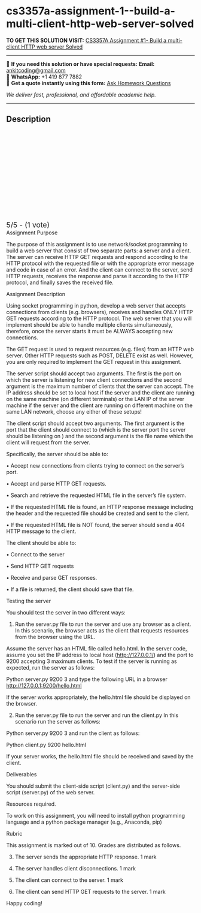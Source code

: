 # cs3357a-assignment-1--build-a-multi-client-http-web-server-solved
**TO GET THIS SOLUTION VISIT:** [CS3357A Assignment #1- Build a multi-client HTTP web server Solved](https://www.ankitcodinghub.com/product/cs3357a-computer-networking-solved/)


---

📩 **If you need this solution or have special requests:** **Email:** ankitcoding@gmail.com  
📱 **WhatsApp:** +1 419 877 7882  
📄 **Get a quote instantly using this form:** [Ask Homework Questions](https://www.ankitcodinghub.com/services/ask-homework-questions/)

*We deliver fast, professional, and affordable academic help.*

---

<h2>Description</h2>



<div class="kk-star-ratings kksr-auto kksr-align-center kksr-valign-top" data-payload="{&quot;align&quot;:&quot;center&quot;,&quot;id&quot;:&quot;119617&quot;,&quot;slug&quot;:&quot;default&quot;,&quot;valign&quot;:&quot;top&quot;,&quot;ignore&quot;:&quot;&quot;,&quot;reference&quot;:&quot;auto&quot;,&quot;class&quot;:&quot;&quot;,&quot;count&quot;:&quot;1&quot;,&quot;legendonly&quot;:&quot;&quot;,&quot;readonly&quot;:&quot;&quot;,&quot;score&quot;:&quot;5&quot;,&quot;starsonly&quot;:&quot;&quot;,&quot;best&quot;:&quot;5&quot;,&quot;gap&quot;:&quot;4&quot;,&quot;greet&quot;:&quot;Rate this product&quot;,&quot;legend&quot;:&quot;5\/5 - (1 vote)&quot;,&quot;size&quot;:&quot;24&quot;,&quot;title&quot;:&quot;CS3357A Assignment #1- Build a multi-client HTTP web server Solved&quot;,&quot;width&quot;:&quot;138&quot;,&quot;_legend&quot;:&quot;{score}\/{best} - ({count} {votes})&quot;,&quot;font_factor&quot;:&quot;1.25&quot;}">

<div class="kksr-stars">

<div class="kksr-stars-inactive">
            <div class="kksr-star" data-star="1" style="padding-right: 4px">


<div class="kksr-icon" style="width: 24px; height: 24px;"></div>
        </div>
            <div class="kksr-star" data-star="2" style="padding-right: 4px">


<div class="kksr-icon" style="width: 24px; height: 24px;"></div>
        </div>
            <div class="kksr-star" data-star="3" style="padding-right: 4px">


<div class="kksr-icon" style="width: 24px; height: 24px;"></div>
        </div>
            <div class="kksr-star" data-star="4" style="padding-right: 4px">


<div class="kksr-icon" style="width: 24px; height: 24px;"></div>
        </div>
            <div class="kksr-star" data-star="5" style="padding-right: 4px">


<div class="kksr-icon" style="width: 24px; height: 24px;"></div>
        </div>
    </div>

<div class="kksr-stars-active" style="width: 138px;">
            <div class="kksr-star" style="padding-right: 4px">


<div class="kksr-icon" style="width: 24px; height: 24px;"></div>
        </div>
            <div class="kksr-star" style="padding-right: 4px">


<div class="kksr-icon" style="width: 24px; height: 24px;"></div>
        </div>
            <div class="kksr-star" style="padding-right: 4px">


<div class="kksr-icon" style="width: 24px; height: 24px;"></div>
        </div>
            <div class="kksr-star" style="padding-right: 4px">


<div class="kksr-icon" style="width: 24px; height: 24px;"></div>
        </div>
            <div class="kksr-star" style="padding-right: 4px">


<div class="kksr-icon" style="width: 24px; height: 24px;"></div>
        </div>
    </div>
</div>


<div class="kksr-legend" style="font-size: 19.2px;">
            5/5 - (1 vote)    </div>
    </div>
Assignment Purpose

The purpose of this assignment is to use network/socket programming to build a web server that consist of two separate parts: a server and a client. The server can receive HTTP GET requests and respond according to the HTTP protocol with the requested file or with the appropriate error message and code in case of an error. And the client can connect to the server, send HTTP requests, receives the response and parse it according to the HTTP protocol, and finally saves the received file.

Assignment Description

Using socket programming in python, develop a web server that accepts connections from clients (e.g. browsers), receives and handles ONLY HTTP GET requests according to the HTTP protocol. The web server that you will implement should be able to handle multiple clients simultaneously, therefore, once the server starts it must be ALWAYS accepting new connections.

The GET request is used to request resources (e.g. files) from an HTTP web server. Other HTTP requests such as POST, DELETE exist as well. However, you are only required to implement the GET request in this assignment.

The server script should accept two arguments. The first is the port on which the server is listening for new client connections and the second argument is the maximum number of clients that the server can accept. The IP address should be set to local host if the server and the client are running on the same machine (on different terminals) or the LAN IP of the server machine if the server and the client are running on different machine on the same LAN network, choose any either of these setups!

The client script should accept two arguments. The first argument is the port that the client should connect to (which is the server port the server should be listening on ) and the second argument is the file name which the client will request from the server.

Specifically, the server should be able to:

• Accept new connections from clients trying to connect on the server’s port.

• Accept and parse HTTP GET requests.

• Search and retrieve the requested HTML file in the server’s file system.

• If the requested HTML file is found, an HTTP response message including the header and the requested file should be created and sent to the client.

• If the requested HTML file is NOT found, the server should send a 404 HTTP message to the client.

The client should be able to:

• Connect to the server

• Send HTTP GET requests

• Receive and parse GET responses.

• If a file is returned, the client should save that file.

Testing the server

You should test the server in two different ways:

1. Run the server.py file to run the server and use any browser as a client. In this scenario, the browser acts as the client that requests resources from the browser using the URL.

Assume the server has an HTML file called hello.html. In the server code, assume you set the IP address to local host (http://127.0.0.1/) and the port to 9200 accepting 3 maximum clients. To test if the server is running as expected, run the server as follows:

Python server.py 9200 3 and type the following URL in a browser http://127.0.0.1:9200/hello.html

If the server works appropriately, the hello.html file should be displayed on the browser.

2. Run the server.py file to run the server and run the client.py In this scenario run the server as follows:

Python server.py 9200 3 and run the client as follows:

Python client.py 9200 hello.html

If your server works, the hello.html file should be received and saved by the client.

Deliverables

You should submit the client-side script (client.py) and the server-side script (server.py) of the web server.

Resources required.

To work on this assignment, you will need to install python programming language and a python package manager (e.g., Anaconda, pip)

Rubric

This assignment is marked out of 10. Grades are distributed as follows.

3. The server sends the appropriate HTTP response. 1 mark

4. The server handles client disconnections. 1 mark

5. The client can connect to the server. 1 mark

6. The client can send HTTP GET requests to the server. 1 mark

Happy coding!
